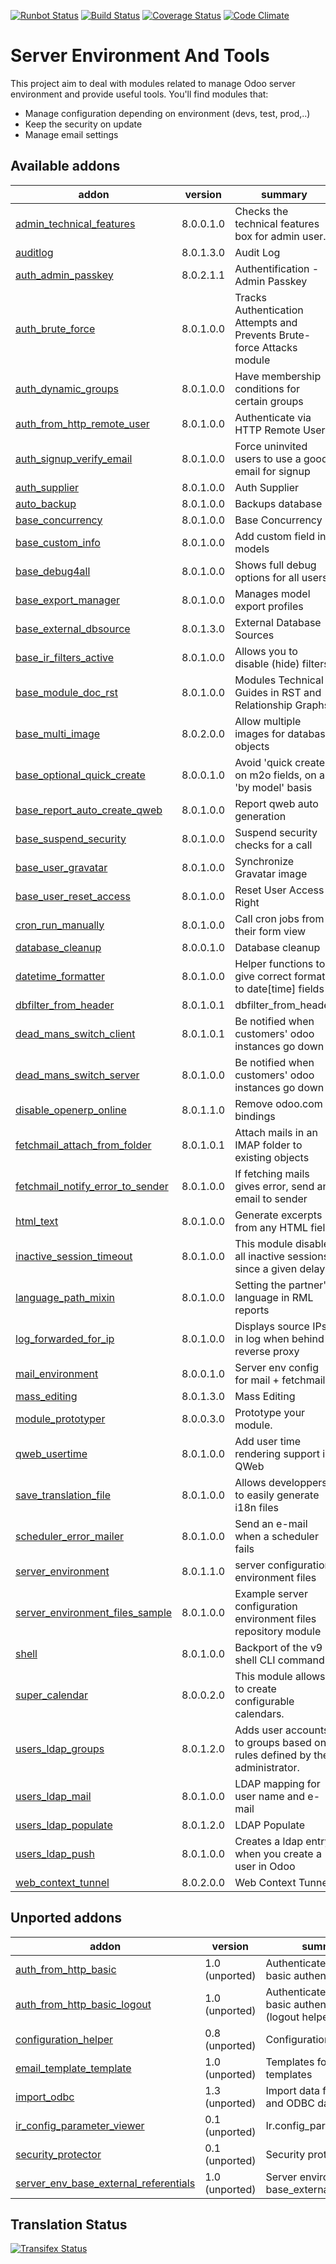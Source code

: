 [![Runbot Status](https://runbot.odoo-community.org/runbot/badge/flat/149/8.0.svg)](https://runbot.odoo-community.org/runbot/repo/github-com-oca-server-tools-149)
[![Build Status](https://travis-ci.org/OCA/server-tools.svg?branch=8.0)](https://travis-ci.org/OCA/server-tools)
[![Coverage Status](https://coveralls.io/repos/OCA/server-tools/badge.png?branch=8.0)](https://coveralls.io/r/OCA/server-tools?branch=8.0)
[![Code Climate](https://codeclimate.com/github/OCA/server-tools/badges/gpa.svg)](https://codeclimate.com/github/OCA/server-tools)

Server Environment And Tools
============================

This project aim to deal with modules related to manage Odoo server environment and provide useful tools. You'll find modules that:

 - Manage configuration depending on environment (devs, test, prod,..)
 - Keep the security on update
 - Manage email settings

[//]: # (addons)
Available addons
----------------
addon | version | summary
--- | --- | ---
[admin_technical_features](admin_technical_features/) | 8.0.0.1.0 | Checks the technical features box for admin user.
[auditlog](auditlog/) | 8.0.1.3.0 | Audit Log
[auth_admin_passkey](auth_admin_passkey/) | 8.0.2.1.1 | Authentification - Admin Passkey
[auth_brute_force](auth_brute_force/) | 8.0.1.0.0 | Tracks Authentication Attempts and Prevents Brute-force Attacks module
[auth_dynamic_groups](auth_dynamic_groups/) | 8.0.1.0.0 | Have membership conditions for certain groups
[auth_from_http_remote_user](auth_from_http_remote_user/) | 8.0.1.0.0 | Authenticate via HTTP Remote User
[auth_signup_verify_email](auth_signup_verify_email/) | 8.0.1.0.0 | Force uninvited users to use a good email for signup
[auth_supplier](auth_supplier/) | 8.0.1.0.0 | Auth Supplier
[auto_backup](auto_backup/) | 8.0.1.0.0 | Backups database
[base_concurrency](base_concurrency/) | 8.0.1.0.0 | Base Concurrency
[base_custom_info](base_custom_info/) | 8.0.1.0.0 | Add custom field in models
[base_debug4all](base_debug4all/) | 8.0.1.0.0 | Shows full debug options for all users
[base_export_manager](base_export_manager/) | 8.0.1.0.0 | Manages model export profiles
[base_external_dbsource](base_external_dbsource/) | 8.0.1.3.0 | External Database Sources
[base_ir_filters_active](base_ir_filters_active/) | 8.0.1.0.0 | Allows you to disable (hide) filters
[base_module_doc_rst](base_module_doc_rst/) | 8.0.1.0.0 | Modules Technical Guides in RST and Relationship Graphs
[base_multi_image](base_multi_image/) | 8.0.2.0.0 | Allow multiple images for database objects
[base_optional_quick_create](base_optional_quick_create/) | 8.0.0.1.0 | Avoid 'quick create' on m2o fields, on a 'by model' basis
[base_report_auto_create_qweb](base_report_auto_create_qweb/) | 8.0.1.0.0 | Report qweb auto generation
[base_suspend_security](base_suspend_security/) | 8.0.1.0.0 | Suspend security checks for a call
[base_user_gravatar](base_user_gravatar/) | 8.0.1.0.0 | Synchronize Gravatar image
[base_user_reset_access](base_user_reset_access/) | 8.0.1.0.0 | Reset User Access Right
[cron_run_manually](cron_run_manually/) | 8.0.1.0.0 | Call cron jobs from their form view
[database_cleanup](database_cleanup/) | 8.0.0.1.0 | Database cleanup
[datetime_formatter](datetime_formatter/) | 8.0.1.0.0 | Helper functions to give correct format to date[time] fields
[dbfilter_from_header](dbfilter_from_header/) | 8.0.1.0.1 | dbfilter_from_header
[dead_mans_switch_client](dead_mans_switch_client/) | 8.0.1.0.1 | Be notified when customers' odoo instances go down
[dead_mans_switch_server](dead_mans_switch_server/) | 8.0.1.0.0 | Be notified when customers' odoo instances go down
[disable_openerp_online](disable_openerp_online/) | 8.0.1.1.0 | Remove odoo.com bindings
[fetchmail_attach_from_folder](fetchmail_attach_from_folder/) | 8.0.1.0.1 | Attach mails in an IMAP folder to existing objects
[fetchmail_notify_error_to_sender](fetchmail_notify_error_to_sender/) | 8.0.1.0.0 | If fetching mails gives error, send an email to sender
[html_text](html_text/) | 8.0.1.0.0 | Generate excerpts from any HTML field
[inactive_session_timeout](inactive_session_timeout/) | 8.0.1.0.0 | This module disable all inactive sessions since a given delay
[language_path_mixin](language_path_mixin/) | 8.0.1.0.0 | Setting the partner's language in RML reports
[log_forwarded_for_ip](log_forwarded_for_ip/) | 8.0.1.0.0 | Displays source IPs in log when behind a reverse proxy
[mail_environment](mail_environment/) | 8.0.0.1.0 | Server env config for mail + fetchmail
[mass_editing](mass_editing/) | 8.0.1.3.0 | Mass Editing
[module_prototyper](module_prototyper/) | 8.0.0.3.0 | Prototype your module.
[qweb_usertime](qweb_usertime/) | 8.0.1.0.0 | Add user time rendering support in QWeb
[save_translation_file](save_translation_file/) | 8.0.1.0.0 | Allows developpers to easily generate i18n files
[scheduler_error_mailer](scheduler_error_mailer/) | 8.0.1.0.0 | Send an e-mail when a scheduler fails
[server_environment](server_environment/) | 8.0.1.1.0 | server configuration environment files
[server_environment_files_sample](server_environment_files_sample/) | 8.0.1.0.0 | Example server configuration environment files repository module
[shell](shell/) | 8.0.1.0.0 | Backport of the v9 shell CLI command.
[super_calendar](super_calendar/) | 8.0.0.2.0 | This module allows to create configurable calendars.
[users_ldap_groups](users_ldap_groups/) | 8.0.1.2.0 | Adds user accounts to groups based on rules defined by the administrator.
[users_ldap_mail](users_ldap_mail/) | 8.0.1.0.0 | LDAP mapping for user name and e-mail
[users_ldap_populate](users_ldap_populate/) | 8.0.1.2.0 | LDAP Populate
[users_ldap_push](users_ldap_push/) | 8.0.1.0.0 | Creates a ldap entry when you create a user in Odoo
[web_context_tunnel](web_context_tunnel/) | 8.0.2.0.0 | Web Context Tunnel

Unported addons
---------------
addon | version | summary
--- | --- | ---
[auth_from_http_basic](auth_from_http_basic/) | 1.0 (unported) | Authenticate via HTTP basic authentication
[auth_from_http_basic_logout](auth_from_http_basic_logout/) | 1.0 (unported) | Authenticate via HTTP basic authentication (logout helper)
[configuration_helper](configuration_helper/) | 0.8 (unported) | Configuration Helper
[email_template_template](email_template_template/) | 1.0 (unported) | Templates for email templates
[import_odbc](import_odbc/) | 1.3 (unported) | Import data from SQL and ODBC data sources.
[ir_config_parameter_viewer](ir_config_parameter_viewer/) | 0.1 (unported) | Ir.config_parameter view
[security_protector](security_protector/) | 0.1 (unported) | Security protector
[server_env_base_external_referentials](server_env_base_external_referentials/) | 1.0 (unported) | Server environment for base_external_referential

[//]: # (end addons)

Translation Status
------------------
[![Transifex Status](https://www.transifex.com/projects/p/OCA-server-tools-8-0/chart/image_png)](https://www.transifex.com/projects/p/OCA-server-tools-8-0)
